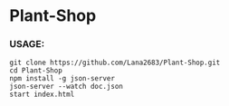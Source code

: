 # Plant-Shop
### USAGE:
```
git clone https://github.com/Lana2683/Plant-Shop.git
cd Plant-Shop
npm install -g json-server
json-server --watch doc.json
start index.html
```
